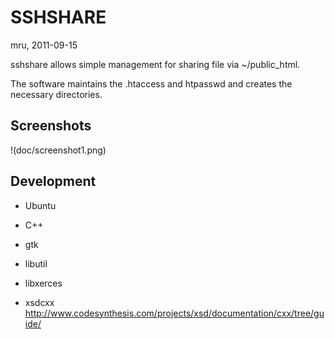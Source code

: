 SSHSHARE
========

mru, 2011-09-15


sshshare allows simple management for sharing file via ~/public_html.

The software maintains the .htaccess and htpasswd and creates the necessary directories.


Screenshots
-----------

!(doc/screenshot1.png)



Development
-----------

 * Ubuntu
 * C++

 * gtk
 * libutil

 * libxerces

 * xsdcxx http://www.codesynthesis.com/projects/xsd/documentation/cxx/tree/guide/
